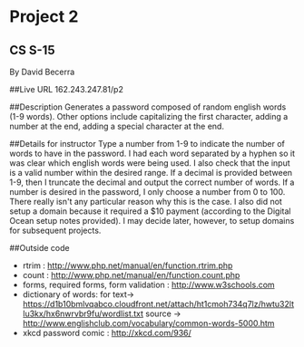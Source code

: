 # Project 2
## CS S-15

By David Becerra

##Live URL
162.243.247.81/p2

##Description
Generates a password composed of random english words (1-9 words). Other options include capitalizing the first character, adding a number at the end, adding a special character at the end.

##Details for instructor
Type a number from 1-9 to indicate the number of words to have in the password. I had each word separated by a hyphen so it was clear which english words were being used. I also check that the input is a valid number within the desired range. If a decimal is provided between 1-9, then I truncate the decimal and output the correct number of words. If a number is desired in the password, I only choose a number from 0 to 100. There really isn't any particular reason why this is the case. I also did not setup a domain because it required a $10 payment (according to the Digital Ocean setup notes provided). I may decide later, however, to setup domains for subsequent projects.

##Outside code
* rtrim : http://www.php.net/manual/en/function.rtrim.php
* count : http://www.php.net/manual/en/function.count.php
* forms, required forms, form validation : http://www.w3schools.com
* dictionary of words: for text-> https://d1b10bmlvqabco.cloudfront.net/attach/ht1cmoh734q7lz/hwtu32ltlu3kx/hx6nwrvbr9fu/wordlist.txt    source -> http://www.englishclub.com/vocabulary/common-words-5000.htm
* xkcd password comic : http://xkcd.com/936/